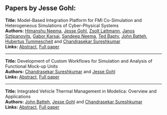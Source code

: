 <h2>Papers by Jesse Gohl:</h2>
<p>
<b>Title:</b> Model-Based Integration Platform for FMI Co-Simulation and Heterogeneous Simulations of Cyber-Physical Systems<br />
<b>Authors:</b> <a href="../authors/author_219.html">Himanshu Neema</a>, <a href="../authors/author_115.html">Jesse Gohl</a>, <a href="../authors/author_188.html">Zsolt Lattmann</a>, <a href="../authors/author_299.html">Janos Sztipanovits</a>, <a href="../authors/author_156.html">Gabor Karsai</a>, <a href="../authors/author_220.html">Sandeep Neema</a>, <a href="../authors/author_20.html">Ted Bapty</a>, <a href="../authors/author_22.html">John Batteh</a>, <a href="../authors/author_314.html">Hubertus Tummescheit</a> and <a href="../authors/author_298.html">Chandrasekar Sureshkumar</a><br />
<b>Links:</b> <a href="../abstracts/abstract_25.pdf">Abstract</a>, <a href="../submissions/ECP14096235_NeemaGohlLattmannSztipanovitsKarsaiNeemaBaptyBattehTummescheitSureshkumar.pdf">Full paper</a>
</p>
<hr />
<p>
<b>Title:</b> Development of Custom Workflows for Simulation and Analysis of Functional Mock-up Units<br />
<b>Authors:</b> <a href="../authors/author_298.html">Chandrasekar Sureshkumar</a> and <a href="../authors/author_115.html">Jesse Gohl</a><br />
<b>Links:</b> <a href="../abstracts/abstract_135.pdf">Abstract</a>, <a href="../submissions/ECP140961265_SureshkumarGohl.pdf">Full paper</a>
</p>
<hr />
<p>
<b>Title:</b> Integrated Vehicle Thermal Management in Modelica: Overview and Applications<br />
<b>Authors:</b> <a href="../authors/author_22.html">John Batteh</a>, <a href="../authors/author_115.html">Jesse Gohl</a> and <a href="../authors/author_298.html">Chandrasekar Sureshkumar</a><br />
<b>Links:</b> <a href="../abstracts/abstract_44.pdf">Abstract</a>, <a href="../submissions/ECP14096409_BattehGohlSureshkumar.pdf">Full paper</a>
</p>